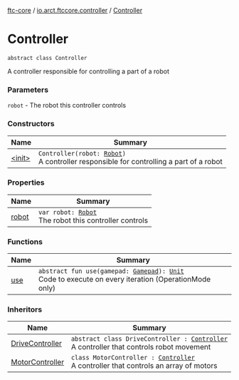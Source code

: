 [ftc-core](../../index.md) / [io.arct.ftccore.controller](../index.md) / [Controller](./index.md)

# Controller

`abstract class Controller`

A controller responsible for controlling a part of a robot

### Parameters

`robot` - The robot this controller controls

### Constructors

| Name | Summary |
|---|---|
| [&lt;init&gt;](-init-.md) | `Controller(robot: `[`Robot`](../../io.arct.ftccore.robot/-robot/index.md)`)`<br>A controller responsible for controlling a part of a robot |

### Properties

| Name | Summary |
|---|---|
| [robot](robot.md) | `var robot: `[`Robot`](../../io.arct.ftccore.robot/-robot/index.md)<br>The robot this controller controls |

### Functions

| Name | Summary |
|---|---|
| [use](use.md) | `abstract fun use(gamepad: `[`Gamepad`](../../io.arct.ftccore.gamepad/-gamepad/index.md)`): `[`Unit`](https://kotlinlang.org/api/latest/jvm/stdlib/kotlin/-unit/index.html)<br>Code to execute on every iteration (OperationMode only) |

### Inheritors

| Name | Summary |
|---|---|
| [DriveController](../-drive-controller/index.md) | `abstract class DriveController : `[`Controller`](./index.md)<br>A controller that controls robot movement |
| [MotorController](../-motor-controller/index.md) | `class MotorController : `[`Controller`](./index.md)<br>A controller that controls an array of motors |
